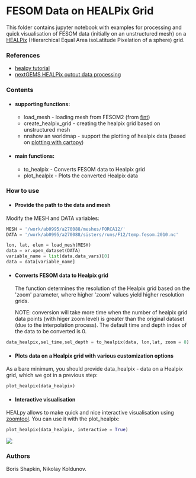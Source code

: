 # FESOM Data on HEALPix Grid
 This folder contains jupyter notebook with examples for processing and quick visualisation of FESOM data (initially on an unstructured mesh) on a [HEALPix](https://healpix.sourceforge.io/) (Hierarchical Equal Area isoLatitude Pixelation of a sphere) grid. 

### References
 - [healpy tutorial](https://healpy.readthedocs.io/en/latest/index.html)
 - [nextGEMS HEALPix output data processing](https://easy.gems.dkrz.de/Processing/healpix/index.html) 

### Contents
 - #### supporting functions:
     - load_mesh - loading mesh from FESOM2 (from [fint](https://github.com/FESOM/fint))
     - create_healpix_grid - creating the healpix grid based on unstructured mesh 
     - nnshow an worldmap - support the plotting of healpix data (based on [plotting with cartopy](https://easy.gems.dkrz.de/Processing/healpix/healpix_cartopy.html))
 - #### main functions:
     - to_healpix - Converts FESOM data to Healpix grid
     - plot_healpix - Plots the converted Healpix data

### How to use
 - #### Provide the path to the data and mesh
 Modify the MESH and DATA variables:
```python
MESH = '/work/ab0995/a270088/meshes/FORCA12/'
DATA = '/work/ab0995/a270088/sisters/runs/F12/temp.fesom.2010.nc'
```
```python
lon, lat, elem = load_mesh(MESH)
data = xr.open_dataset(DATA)
variable_name = list(data.data_vars)[0]
data = data[variable_name]
```
 - #### Converts FESOM data to Healpix grid
     The function determines the resolution of the Healpix grid based on the 'zoom' parameter, where higher 'zoom' values yield higher resolution grids.
 
     NOTE: conversion will take more time when the number of healpix grid data points (with higer zoom level) is greater than the original dataset (due to the interpolation process). The default time and depth index of the data to be converted is 0.
```python 
data_healpix,sel_time,sel_depth = to_healpix(data, lon,lat, zoom = 8)
```
 - #### Plots data on a Healpix grid with various customization options
 As a bare minimum, you should provide data_healpix - data on a Healpix grid, which we got in a previous step:
```python
plot_healpix(data_healpix)
```
 - #### Interactive visualisation
HEALpy allows to make quick and nice interactive visualisation using [zoomtool](https://healpy.readthedocs.io/en/latest/healpy_zoomtool.html). You can use it with the plot_healpix:
```python
plot_healpix(data_healpix, interactive = True)
```
![](https://github.com/FESOM/FESOM_examples/assets/80640421/c59c9387-b744-4bd6-bedb-008d6a08cfd4)


### Authors

Boris Shapkin, Nikolay Koldunov.
